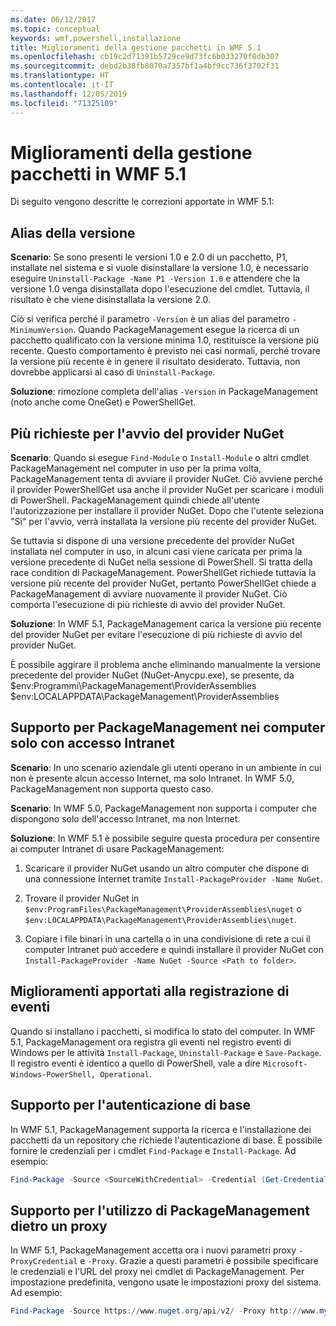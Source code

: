 ```yaml
---
ms.date: 06/12/2017
ms.topic: conceptual
keywords: wmf,powershell,installazione
title: Miglioramenti della gestione pacchetti in WMF 5.1
ms.openlocfilehash: cb19c2d71391b5729ce9d73fc6b033270f8db307
ms.sourcegitcommit: debd2b38fb8070a7357bf1a4bf9cc736f3702f31
ms.translationtype: HT
ms.contentlocale: it-IT
ms.lasthandoff: 12/05/2019
ms.locfileid: "71325109"
---
```

# <a name="improvements-to-package-management-in-wmf-51"></a>Miglioramenti della gestione pacchetti in WMF 5.1

Di seguito vengono descritte le correzioni apportate in WMF 5.1:

## <a name="version-alias"></a>Alias della versione

**Scenario**: Se sono presenti le versioni 1.0 e 2.0 di un pacchetto, P1, installate nel sistema e si vuole disinstallare la versione 1.0, è necessario eseguire `Uninstall-Package -Name P1 -Version 1.0` e attendere che la versione 1.0 venga disinstallata dopo l'esecuzione del cmdlet. Tuttavia, il risultato è che viene disinstallata la versione 2.0.

Ciò si verifica perché il parametro `-Version` è un alias del parametro `-MinimumVersion`. Quando PackageManagement esegue la ricerca di un pacchetto qualificato con la versione minima 1.0, restituisce la versione più recente. Questo comportamento è previsto nei casi normali, perché trovare la versione più recente è in genere il risultato desiderato. Tuttavia, non dovrebbe applicarsi al caso di `Uninstall-Package`.

**Soluzione**: rimozione completa dell'alias `-Version` in PackageManagement (noto anche come OneGet) e PowerShellGet.

## <a name="multiple-prompts-for-bootstrapping-the-nuget-provider"></a>Più richieste per l'avvio del provider NuGet

**Scenario**: Quando si esegue `Find-Module` o `Install-Module` o altri cmdlet PackageManagement nel computer in uso per la prima volta, PackageManagement tenta di avviare il provider NuGet. Ciò avviene perché il provider PowerShellGet usa anche il provider NuGet per scaricare i moduli di PowerShell.
PackageManagement quindi chiede all'utente l'autorizzazione per installare il provider NuGet. Dopo che l'utente seleziona "Sì" per l'avvio, verrà installata la versione più recente del provider NuGet.

Se tuttavia si dispone di una versione precedente del provider NuGet installata nel computer in uso, in alcuni casi viene caricata per prima la versione precedente di NuGet nella sessione di PowerShell. Si tratta della race condition di PackageManagement. PowerShellGet richiede tuttavia la versione più recente del provider NuGet, pertanto PowerShellGet chiede a PackageManagement di avviare nuovamente il provider NuGet.
Ciò comporta l'esecuzione di più richieste di avvio del provider NuGet.

**Soluzione**: In WMF 5.1, PackageManagement carica la versione più recente del provider NuGet per evitare l'esecuzione di più richieste di avvio del provider NuGet.

È possibile aggirare il problema anche eliminando manualmente la versione precedente del provider NuGet (NuGet-Anycpu.exe), se presente, da $env:Programmi\PackageManagement\ProviderAssemblies $env:LOCALAPPDATA\PackageManagement\ProviderAssemblies

## <a name="support-for-packagemanagement-on-computers-with-intranet-access-only"></a>Supporto per PackageManagement nei computer solo con accesso Intranet

**Scenario**: In uno scenario aziendale gli utenti operano in un ambiente in cui non è presente alcun accesso Internet, ma solo Intranet. In WMF 5.0, PackageManagement non supporta questo caso.

**Scenario**: In WMF 5.0, PackageManagement non supporta i computer che dispongono solo dell'accesso Intranet, ma non Internet.

**Soluzione**: In WMF 5.1 è possibile seguire questa procedura per consentire ai computer Intranet di usare PackageManagement:

1. Scaricare il provider NuGet usando un altro computer che dispone di una connessione Internet tramite `Install-PackageProvider -Name NuGet`.

2. Trovare il provider NuGet in `$env:ProgramFiles\PackageManagement\ProviderAssemblies\nuget` o `$env:LOCALAPPDATA\PackageManagement\ProviderAssemblies\nuget`.

3. Copiare i file binari in una cartella o in una condivisione di rete a cui il computer Intranet può accedere e quindi installare il provider NuGet con `Install-PackageProvider -Name NuGet -Source <Path to folder>`.


## <a name="event-logging-improvements"></a>Miglioramenti apportati alla registrazione di eventi

Quando si installano i pacchetti, si modifica lo stato del computer. In WMF 5.1, PackageManagement ora registra gli eventi nel registro eventi di Windows per le attività `Install-Package`, `Uninstall-Package` e `Save-Package`. Il registro eventi è identico a quello di PowerShell, vale a dire `Microsoft-Windows-PowerShell, Operational`.

## <a name="support-for-basic-authentication"></a>Supporto per l'autenticazione di base

In WMF 5.1, PackageManagement supporta la ricerca e l'installazione dei pacchetti da un repository che richiede l'autenticazione di base. È possibile fornire le credenziali per i cmdlet `Find-Package` e `Install-Package`. Ad esempio:

```powershell
Find-Package -Source <SourceWithCredential> -Credential (Get-Credential)
```

## <a name="support-for-using-packagemanagement-behind-a-proxy"></a>Supporto per l'utilizzo di PackageManagement dietro un proxy

In WMF 5.1, PackageManagement accetta ora i nuovi parametri proxy `-ProxyCredential` e `-Proxy`. Grazie a questi parametri è possibile specificare le credenziali e l'URL del proxy nei cmdlet di PackageManagement. Per impostazione predefinita, vengono usate le impostazioni proxy del sistema. Ad esempio:

```powershell
Find-Package -Source https://www.nuget.org/api/v2/ -Proxy http://www.myproxyserver.com -ProxyCredential (Get-Credential)
```

